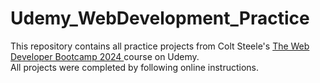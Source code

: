 # Udemy_WebDevelopment_Practice

This repository contains all practice projects from Colt Steele's <a href="https://www.udemy.com/course/the-web-developer-bootcamp/">The Web Developer Bootcamp 2024 </a> course on Udemy. 
<br>
All projects were completed by following online instructions.
